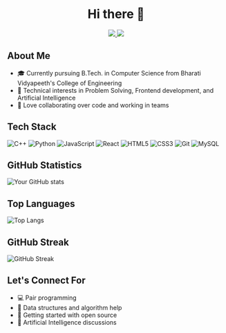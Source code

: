 <h1 align="center">Hi there 👋</h1>

<!-- Add your LinkedIn and Email badges -->
<p align="center">
  <a href="https://www.linkedin.com/in/priyanshiguptaa/">
    <img src="https://img.shields.io/badge/LinkedIn-0077B5?style=for-the-badge&logo=linkedin&logoColor=white" />
  </a>
  <a href="mailto:priyanshiigupta6718@gmail.com">
    <img src="https://img.shields.io/badge/Gmail-D14836?style=for-the-badge&logo=gmail&logoColor=white" />
  </a>
</p>

<!-- About Me Section -->
## About Me
- 🎓 Currently pursuing B.Tech. in Computer Science from Bharati Vidyapeeth's College of Engineering
- 🧠 Technical interests in Problem Solving, Frontend development, and Artificial Intelligence
- 👥 Love collaborating over code and working in teams

<!-- Tech Stack Section -->
## Tech Stack
![C++](https://img.shields.io/badge/c++-%2300599C.svg?style=for-the-badge&logo=c%2B%2B&logoColor=white)
![Python](https://img.shields.io/badge/python-%2314354C.svg?style=for-the-badge&logo=python&logoColor=white)
![JavaScript](https://img.shields.io/badge/javascript-%23323330.svg?style=for-the-badge&logo=javascript&logoColor=%23F7DF1E)
![React](https://img.shields.io/badge/react-%2320232a.svg?style=for-the-badge&logo=react&logoColor=%2361DAFB)
![HTML5](https://img.shields.io/badge/html5-%23E34F26.svg?style=for-the-badge&logo=html5&logoColor=white)
![CSS3](https://img.shields.io/badge/css3-%231572B6.svg?style=for-the-badge&logo=css3&logoColor=white)
![Git](https://img.shields.io/badge/git-%23F05033.svg?style=for-the-badge&logo=git&logoColor=white)
![MySQL](https://img.shields.io/badge/mysql-%2300f.svg?style=for-the-badge&logo=mysql&logoColor=white)

<!-- GitHub Stats Section -->
## GitHub Statistics
![Your GitHub stats](https://pri-github-readme-stats-ag7fobjts.vercel.app/api?username=priyanshiiguptaa&show_icons=true&theme=radical)

## Top Languages
![Top Langs](https://pri-github-readme-stats-ag7fobjts.vercel.app/api/top-langs/?username=priyanshiiguptaa&layout=compact&theme=cobalt&title_color=ffffff)

## GitHub Streak
![GitHub Streak](https://github-readme-streak-stats.herokuapp.com/?user=priyanshiiguptaa&theme=radical)

<!-- Let's Connect Section -->
## Let's Connect For
- 💻 Pair programming
- 🤝 Data structures and algorithm help
- 🌟 Getting started with open source
- 🧠 Artificial Intelligence discussions
